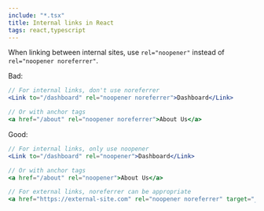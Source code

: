 ```yaml
---
include: "*.tsx"
title: Internal links in React
tags: react,typescript
---
```


When linking between internal sites, use `rel="noopener"` instead of `rel="noopener noreferrer"`.

Bad:

```jsx
// For internal links, don't use noreferrer
<Link to="/dashboard" rel="noopener noreferrer">Dashboard</Link>

// Or with anchor tags
<a href="/about" rel="noopener noreferrer">About Us</a>
```

Good:

```jsx
// For internal links, only use noopener
<Link to="/dashboard" rel="noopener">Dashboard</Link>

// Or with anchor tags
<a href="/about" rel="noopener">About Us</a>

// For external links, noreferrer can be appropriate
<a href="https://external-site.com" rel="noopener noreferrer" target="_blank">External Site</a>
```
